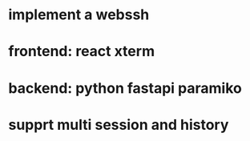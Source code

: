 # implement a webssh 
# frontend: react xterm  
# backend:  python fastapi paramiko

# supprt multi session and history




